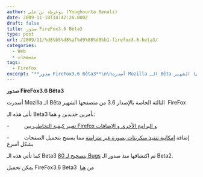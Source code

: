 ```yaml
---
author: يوغرطة بن علي (Youghourta Benali)
date: 2009-11-18T14:42:26.000Z
draft: false
title: صدور FireFox3.6 Bêta3
type: post
url: /2009/11/%d8%b5%d8%af%d9%88%d8%b1-firefox3-6-beta3/
categories:
  - Web
  - متصفحات
tags:
  - Firefox
excerpt: "**صدور FireFox3.6 Bêta3**\n\nأصدرت Mozilla الـ Bêta الثالثة الخاصة بالإصدار 3.6 من متصفحها الشهير\_ FireFox\n\nتأتي هذه الـ Beta3 بأمرين جديدين و هما:\n\n\\-\_\_\_\_\_\_\_\_\_ [تغيير كيفية التخاطب بين Firefox و البرامج الأخرى و الإضافات](https://developer.mozilla.org/devnews/index.php/2009/11/16/component-directory-lockdown-new-in-firefox-3-6/)\n\n\\-\_\_\_\_\_\_\_\_\_ إضافة [إمكانية تنفيذ سكربتات بصورة غير متزامنة](https://bugzilla.mozilla.org/show_bug.cgi?id=503481) مما يسمح"
---
```

**صدور FireFox3.6 Bêta3**

أصدرت Mozilla الـ Bêta الثالثة الخاصة بالإصدار 3.6 من متصفحها الشهير  FireFox

تأتي هذه الـ Beta3 بأمرين جديدين و هما:

\-          [تغيير كيفية التخاطب بين Firefox و البرامج الأخرى و الإضافات](https://developer.mozilla.org/devnews/index.php/2009/11/16/component-directory-lockdown-new-in-firefox-3-6/)

\-          إضافة [إمكانية تنفيذ سكربتات بصورة غير متزامنة](https://bugzilla.mozilla.org/show_bug.cgi?id=503481) مما يسمح بتحميل الصفحات بشكل أسرع

كما تأتي هذه الـ Beta3 [بتصحيح لـ 80 Bugs](https://bugzilla.mozilla.org/show_bug.cgi?id=503481) تم اكتشافها منذ صدور الـ Beta2.

يمكن تحميل FireFox3.6 Beta3  من [هنا](http://www.mozilla.com/en-US/products/download.html?product=firefox-3.6b3\&os=win\&lang=en-US)
